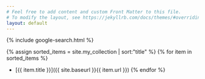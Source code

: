 ```yaml
---
# Feel free to add content and custom Front Matter to this file.
# To modify the layout, see https://jekyllrb.com/docs/themes/#overriding-theme-defaults
layout: default
---
```


{% include google-search.html %}


{% assign sorted_items = site.my_collection | sort:"title" %}
{% for item in sorted_items %}
- [{{ item.title }}]({{ site.baseurl }}{{ item.url }})
{% endfor %}

